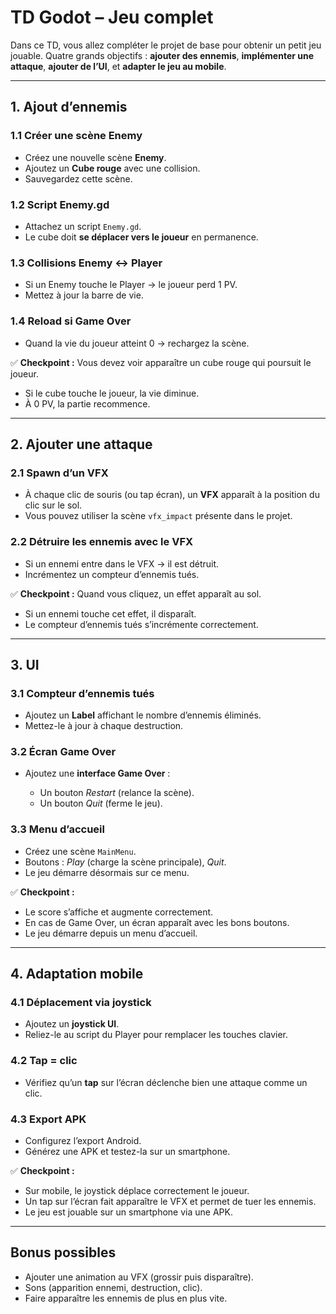# TD Godot – Jeu complet

Dans ce TD, vous allez compléter le projet de base pour obtenir un petit jeu jouable.
Quatre grands objectifs : **ajouter des ennemis**, **implémenter une attaque**, **ajouter de l’UI**, et **adapter le jeu au mobile**.

---

## 1. Ajout d’ennemis

### 1.1 Créer une scène Enemy

* Créez une nouvelle scène **Enemy**.
* Ajoutez un **Cube rouge** avec une collision.
* Sauvegardez cette scène.

### 1.2 Script Enemy.gd

* Attachez un script `Enemy.gd`.
* Le cube doit **se déplacer vers le joueur** en permanence.

### 1.3 Collisions Enemy ↔ Player

* Si un Enemy touche le Player → le joueur perd 1 PV.
* Mettez à jour la barre de vie.

### 1.4 Reload si Game Over

* Quand la vie du joueur atteint 0 → rechargez la scène.

✅ **Checkpoint :** Vous devez voir apparaître un cube rouge qui poursuit le joueur.

* Si le cube touche le joueur, la vie diminue.
* À 0 PV, la partie recommence.

---

## 2. Ajouter une attaque

### 2.1 Spawn d’un VFX

* À chaque clic de souris (ou tap écran), un **VFX** apparaît à la position du clic sur le sol.
* Vous pouvez utiliser la scène `vfx_impact` présente dans le projet.

### 2.2 Détruire les ennemis avec le VFX

* Si un ennemi entre dans le VFX → il est détruit.
* Incrémentez un compteur d’ennemis tués.

✅ **Checkpoint :** Quand vous cliquez, un effet apparaît au sol.

* Si un ennemi touche cet effet, il disparaît.
* Le compteur d’ennemis tués s’incrémente correctement.

---

## 3. UI

### 3.1 Compteur d’ennemis tués

* Ajoutez un **Label** affichant le nombre d’ennemis éliminés.
* Mettez-le à jour à chaque destruction.

### 3.2 Écran Game Over

* Ajoutez une **interface Game Over** :

  * Un bouton *Restart* (relance la scène).
  * Un bouton *Quit* (ferme le jeu).

### 3.3 Menu d’accueil

* Créez une scène `MainMenu`.
* Boutons : *Play* (charge la scène principale), *Quit*.
* Le jeu démarre désormais sur ce menu.

✅ **Checkpoint :**

* Le score s’affiche et augmente correctement.
* En cas de Game Over, un écran apparaît avec les bons boutons.
* Le jeu démarre depuis un menu d’accueil.

---

## 4. Adaptation mobile

### 4.1 Déplacement via joystick

* Ajoutez un **joystick UI**.
* Reliez-le au script du Player pour remplacer les touches clavier.

### 4.2 Tap = clic

* Vérifiez qu’un **tap** sur l’écran déclenche bien une attaque comme un clic.

### 4.3 Export APK

* Configurez l’export Android.
* Générez une APK et testez-la sur un smartphone.

✅ **Checkpoint :**

* Sur mobile, le joystick déplace correctement le joueur.
* Un tap sur l’écran fait apparaître le VFX et permet de tuer les ennemis.
* Le jeu est jouable sur un smartphone via une APK.

---

## Bonus possibles

* Ajouter une animation au VFX (grossir puis disparaître).
* Sons (apparition ennemi, destruction, clic).
* Faire apparaître les ennemis de plus en plus vite.
